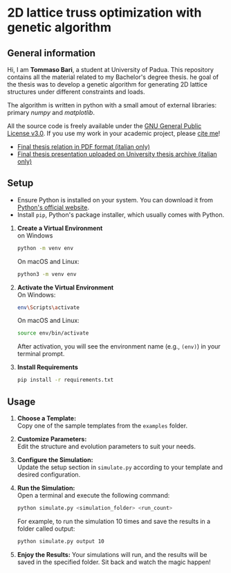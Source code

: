 # 2D lattice truss optimization with genetic algorithm

## General information

Hi, I am **Tommaso Bari**, a student at University of Padua.
This repository contains all the material related to my Bachelor's degree thesis. he goal of the thesis was to develop a genetic algorithm for generating 2D lattice structures under different constraints and loads.

The algorithm is written in python with a small amout of external libraries: primary _numpy_ and _matplotlib_.

All the source code is freely available under the [GNU General Public License v3.0](LICENSE.md).
If you use my work in your academic project, please [cite me](CITATION.cff)!

* [Final thesis relation in PDF format (italian only)](thesis.pdf)
* [Final thesis presentation uploaded on University thesis archive (italian only)](https://thesis.unipd.it/handle/20.500.12608/72294)

## Setup

- Ensure Python is installed on your system. You can download it from [Python's official website](https://www.python.org/downloads/).
- Install `pip`, Python's package installer, which usually comes with Python.

1. **Create a Virtual Environment**  
    on Windows
    ```bash
    python -m venv env
    ```
    On macOS and Linux:
    ```bash
    python3 -m venv env
    ```

2. **Activate the Virtual Environment**  
    On Windows:
    ```bash
    env\Scripts\activate
    ```
    On macOS and Linux:
    ```bash
    source env/bin/activate
    ```
    After activation, you will see the environment name (e.g., `(env)`) in your terminal prompt.

3. **Install Requirements**
    ```bash
    pip install -r requirements.txt
    ```

## Usage

1. **Choose a Template:**  
   Copy one of the sample templates from the `examples` folder.

2. **Customize Parameters:**  
   Edit the structure and evolution parameters to suit your needs.

3. **Configure the Simulation:**  
   Update the setup section in `simulate.py` according to your template and desired configuration.

4. **Run the Simulation:**  
   Open a terminal and execute the following command:
   ```bash
   python simulate.py <simulation_folder> <run_count>
   ```
   For example, to run the simulation 10 times and save the results in a folder called output:
   ```bash
   python simulate.py output 10
   ```
5. **Enjoy the Results:**
    Your simulations will run, and the results will be saved in the specified folder.
    Sit back and watch the magic happen!


